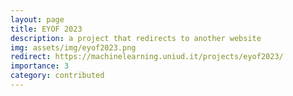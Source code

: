 ```yaml
---
layout: page
title: EYOF 2023
description: a project that redirects to another website
img: assets/img/eyof2023.png
redirect: https://machinelearning.uniud.it/projects/eyof2023/
importance: 3
category: contributed
---
```

